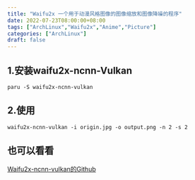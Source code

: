 ```yaml
---
title: "Waifu2x 一个用于动漫风格图像的图像缩放和图像降噪的程序"
date: 2022-07-23T08:00:00+08:00
tags: ["ArchLinux","Waifu2x","Anime","Picture"]
categories: ["ArchLinux"]
draft: false
---
```


## 1.安装waifu2x-ncnn-Vulkan

`paru -S waifu2x-ncnn-vulkan`

## 2.使用

`waifu2x-ncnn-vulkan -i origin.jpg -o output.png -n 2 -s 2`

## 也可以看看

[Waifu2x-ncnn-vulkan的Github](https://github.com/nihui/waifu2x-ncnn-vulkan)
